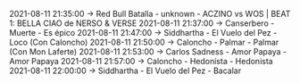 2021-08-11 21:35:00 -> Red Bull Batalla - unknown - ACZINO vs WOS | BEAT 1: BELLA CIAO de NERSO & VERSE
2021-08-11 21:37:00 -> Canserbero - Muerte - Es épico
2021-08-11 21:47:00 -> Siddhartha - El Vuelo del Pez - Loco (Con Caloncho)
2021-08-11 21:50:00 -> Caloncho - Palmar - Palmar (Con Mon Laferte)
2021-08-11 21:53:00 -> Carlos Sadness - Amor Papaya - Amor Papaya
2021-08-11 21:57:00 -> Caloncho - Hedonista - Hedonista
2021-08-11 22:00:00 -> Siddhartha - El Vuelo del Pez - Bacalar

